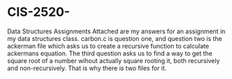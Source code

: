 # CIS-2520-
Data Structures Assignments
Attached are my answers for an assignment in my data structures class. carbon.c is question one, and question two is the ackerman file which
asks us to create a recursive function to calculate ackermans equation. 
The third question asks us to find a way to get the square root of a number wihout actually square rooting it, both recursively and 
non-recursively. That is why there is two files for it. 
